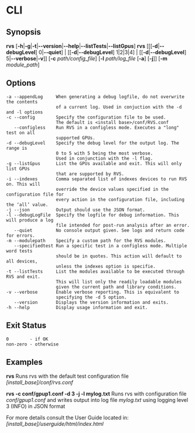 # CLI 

## Synopsis

<b>rvs</b>  [<b>-h</b>|<b>-g</b>|<b>-t</b>|<b>--version</b>|<b>--help</b>|<b>--listTests</b>|<b>--listGpus</b>]
<b>rvs</b> [[[<b>-d</b>|<b>--debugLevel</b>] 0|<b>--quiet</b>] | [[<b>-d</b>|<b>--debugLevel</b>] 1|2|3|4] | [[<b>-d</b>|<b>--debugLevel</b>] 5|<b>--verbose</b>|<b>-v</b>]]
[<b>-c</b> <i>path/config_file</i>]
[<b>-l</b> <i>path/log_file</i> [<b>-a</b>] [<b>-j</b>]] 
[<b>-m</b> <i>module_path</i>]

## Options

```
-a --appendLog     When generating a debug logfile, do not overwrite the contents
                   of a current log. Used in conjuction with the -d and -l options
-c --config        Specify the configuration file to be used.
                   The default is <install base>/conf/RVS.conf
   --configless    Run RVS in a configless mode. Executes a "long" test on all
                   supported GPUs.
-d --debugLevel    Specify the debug level for the output log. The range is
                   0 to 5 with 5 being the most verbose.
                   Used in conjunction with the -l flag.
-g --listGpus      List the GPUs available and exit. This will only list GPUs
                   that are supported by RVS.
-i --indexes       Comma separated list of indexes devices to run RVS on. This will
                   override the device values specified in the configuration file for
                   every action in the configuration file, including the ‘all’ value.
-j --json          Output should use the JSON format.
-l --debugLogFile  Specify the logfile for debug information. This will produce a log
                   file intended for post-run analysis after an error.
   --quiet         No console output given. See logs and return code for errors.
-m --modulepath    Specify a custom path for the RVS modules.
   --specifiedtest Run a specific test in a configless mode. Multiple word tests
                   should be in quotes. This action will default to all devices,
                   unless the indexes option is specifie.
-t --listTests     List the modules available to be executed through RVS and exit.
                   This will list only the readily loadable modules
                   given the current path and library conditions.
-v --verbose       Enable verbose reporting. This is equivalent to
                   specifying the -d 5 option.
   --version       Displays the version information and exits.
-h --help          Display usage information and exit.
```

## Exit Status

```
0        - if OK
non-zero - otherwise
```

## Examples

<b>rvs</b>
Runs rvs with the default test configuration file <i>[install_base]/conf/rvs.conf</i>

<b>rvs -c conf/gpup1.conf -d 3 -j -l mylog.txt</b>
Runs rvs with configuration file <i>conf/gpup1.conf</i> and writes output into log file <i>mylog.txt</i> using logging level 3 (INFO) in JSON format

For more details consult the User Guide located in:
<i>[install_base]/userguide/html/index.html</i>
